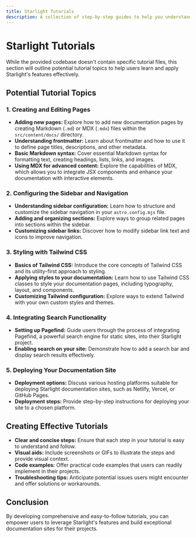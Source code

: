 ```yaml
---
title: Starlight Tutorials 
description: A collection of step-by-step guides to help you understand and utilize Starlight's features effectively. 
---
```


# Starlight Tutorials

While the provided codebase doesn't contain specific tutorial files, this section will outline potential tutorial topics to help users learn and apply Starlight's features effectively. 

## Potential Tutorial Topics

### 1. Creating and Editing Pages

- **Adding new pages:** Explore how to add new documentation pages by creating Markdown (`.md`) or MDX (`.mdx`) files within the `src/content/docs/` directory. 
- **Understanding frontmatter:** Learn about frontmatter and how to use it to define page titles, descriptions, and other metadata.
- **Basic Markdown syntax:** Cover essential Markdown syntax for formatting text, creating headings, lists, links, and images.
- **Using MDX for advanced content:**  Explore the capabilities of MDX, which allows you to integrate JSX components and enhance your documentation with interactive elements. 

### 2. Configuring the Sidebar and Navigation 

- **Understanding sidebar configuration:** Learn how to structure and customize the sidebar navigation in your `astro.config.mjs` file. 
- **Adding and organizing sections:** Explore ways to group related pages into sections within the sidebar.
- **Customizing sidebar links:** Discover how to modify sidebar link text and icons to improve navigation. 

### 3. Styling with Tailwind CSS

- **Basics of Tailwind CSS:** Introduce the core concepts of Tailwind CSS and its utility-first approach to styling.
- **Applying styles to your documentation:** Learn how to use Tailwind CSS classes to style your documentation pages, including typography, layout, and components.
- **Customizing Tailwind configuration:** Explore ways to extend Tailwind with your own custom styles and themes. 

### 4. Integrating Search Functionality

- **Setting up Pagefind:** Guide users through the process of integrating Pagefind, a powerful search engine for static sites, into their Starlight project. 
- **Enabling search on your site:** Demonstrate how to add a search bar and display search results effectively. 

### 5. Deploying Your Documentation Site 

- **Deployment options:** Discuss various hosting platforms suitable for deploying Starlight documentation sites, such as Netlify, Vercel, or GitHub Pages. 
- **Deployment steps:** Provide step-by-step instructions for deploying your site to a chosen platform. 

## Creating Effective Tutorials 

- **Clear and concise steps:** Ensure that each step in your tutorial is easy to understand and follow. 
- **Visual aids:** Include screenshots or GIFs to illustrate the steps and provide visual context. 
- **Code examples:** Offer practical code examples that users can readily implement in their projects. 
- **Troubleshooting tips:** Anticipate potential issues users might encounter and offer solutions or workarounds. 

## Conclusion 

By developing comprehensive and easy-to-follow tutorials, you can empower users to leverage Starlight's features and build exceptional documentation sites for their projects. 
